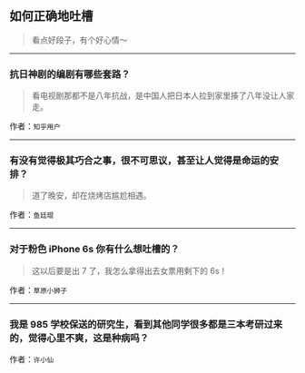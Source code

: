 ## 如何正确地吐槽

> 看点好段子，有个好心情～


 
---

### 抗日神剧的编剧有哪些套路？

> 看电视剧那都不是八年抗战，是中国人把日本人拉到家里揍了八年没让人家走。


作者：`知乎用户`

---

### 有没有觉得极其巧合之事，很不可思议，甚至让人觉得是命运的安排？

> 道了晚安，却在烧烤店尴尬相遇。


作者：`鱼廷琨`

---

### 对于粉色 iPhone 6s 你有什么想吐槽的？

> 这以后要是出 7 了，我怎么拿得出去女票用剩下的 6s！


作者：`草原小狮子`

---

### 我是 985 学校保送的研究生，看到其他同学很多都是三本考研过来的，觉得心里不爽，这是种病吗？

> 


作者：`许小仙`